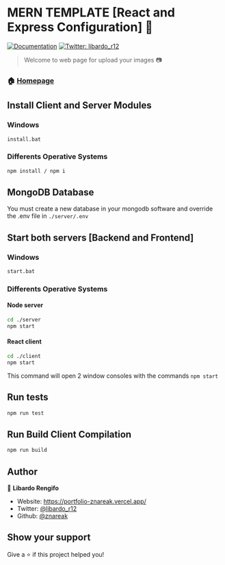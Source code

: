# MERN TEMPLATE [React and Express Configuration] 👋
[![Documentation](https://img.shields.io/badge/documentation-yes-brightgreen.svg)](https://github.com/node-projects-znareak/mern-template)
[![Twitter: libardo\_r12](https://img.shields.io/twitter/follow/libardo\_r12.svg?style=social)](https://twitter.com/libardo\_r12)

> Welcome to web page for upload your images 📷
 
### 🏠 [Homepage](https://github.com/node-projects-znareak/mern-template)

## Install Client and Server Modules
### Windows
```sh
install.bat
```

### Differents Operative Systems
```sh
npm install / npm i 
```

## MongoDB Database

You must create a new database in your mongodb software and override the .env file in ```./server/.env```


## Start both servers [Backend and Frontend]
### Windows
```sh
start.bat
```

### Differents Operative Systems
#### Node server
```sh
cd ./server
npm start
```

#### React client
```sh
cd ./client
npm start
```

This command will open 2 window consoles with the commands ```npm start```

## Run tests

```sh
npm run test
```

## Run Build Client Compilation

```sh
npm run build
```

## Author

👤 **Libardo Rengifo**

* Website: https://portfolio-znareak.vercel.app/
* Twitter: [@libardo\_r12](https://twitter.com/libardo\_r12)
* Github: [@znareak](https://github.com/znareak)

## Show your support

Give a ⭐️ if this project helped you!
